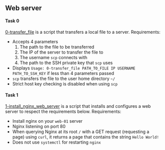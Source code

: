 ## Web server

#### Task 0
[0-transfer_file](0-transfer_file) is a script that transfers a local file to a server.
Requirements:
- Accepts 4 parameters
	1. The path to the file to be transferred
	2. The IP of the server to transfer the file to
	3. The username `scp` connects with
	4. The path to the SSH private key that `scp` uses
- Displays `Usage: 0-transfer_file PATH_TO_FILE IP USERNAME PATH_TO_SSH_KEY` if less than 4 parameters passed
- `scp` transfers the file to the user home directory `~/`
- Strict host key checking is disabled when using `scp`

#### Task 1
[1-install_nginx_web_server](1-install_nginx_web_server) is a script that installs and configures a web server to respect the requirements below.
Requirements:
- Install nginx on your `web-01` server
- Nginx listening on port 80
- When querying Nginx at its root `/` with a GET request (requesting a page) using `curl`, it returns a page that contains the string `Hello World!`
- Does not use `systemctl` for restarting `nginx`
